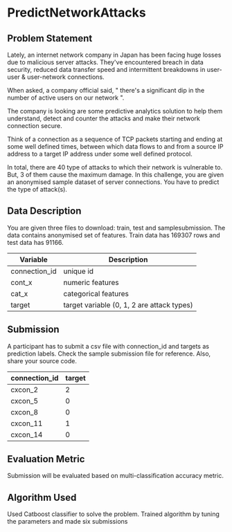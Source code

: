 # PredictNetworkAttacks

## Problem Statement

Lately, an internet network company in Japan has been facing huge losses due to malicious server attacks. They've encountered breach in data security, reduced data transfer speed and intermittent breakdowns in user-user & user-network connections.

When asked, a company official said, " there's a significant dip in the number of active users on our network ".

The company is looking are some predictive analytics solution to help them understand, detect and counter the attacks and make their network connection secure.

Think of a connection as a sequence of TCP packets starting and ending at some well defined times, between which data flows to and from a source IP address to a target IP address under some well defined protocol.

In total, there are 40 type of attacks to which their network is vulnerable to. But, 3 of them cause the maximum damage. In this challenge, you are given an anonymised sample dataset of server connections. You have to predict the type of attack(s).

## Data Description

You are given three files to download: train, test and samplesubmission. The data contains anonymised set of features. Train data has 169307 rows and test data has 91166.

| Variable        |  Description                                |
|-----------------|---------------------------------------------|   
| connection_id	  |  unique id                                  |
| cont_x	        |  numeric features                           |
| cat_x	          |  categorical features                       | 
| target	        |  target variable (0, 1, 2 are attack types) |


## Submission

A participant has to submit a csv file with connection_id and targets as prediction labels. Check the sample submission file for reference. Also, share your source code.

| connection_id | target  |
|---------------|---------|
| cxcon_2       | 2       |
| cxcon_5       | 0       |
| cxcon_8       | 0       |
| cxcon_11      | 1       |
| cxcon_14      | 0       |

## Evaluation Metric

Submission will be evaluated based on multi-classification accuracy metric.

## Algorithm Used

Used Catboost classifier to solve the problem. Trained algorithm by tuning the parameters and made six submissions

